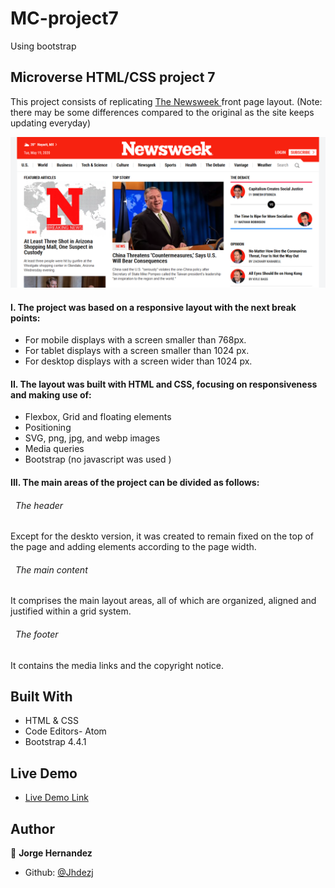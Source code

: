 # MC-project7
Using bootstrap

## Microverse HTML/CSS project 7
This project consists of replicating [The Newsweek ](https://www.newsweek.com/) front page layout. (Note: there may be some differences compared to the original as the site keeps updating everyday) 



![screenshot](assets/images/readme-cover.png)

#### I. The project was based on a responsive layout with the next break points:
 - For mobile displays with a screen smaller than 768px.
 - For tablet displays with a screen smaller than 1024 px.
 - For desktop displays with a screen wider than 1024 px.

#### II. The layout was built with HTML and CSS,  focusing on responsiveness and making use of:
 - Flexbox, Grid and floating elements
 - Positioning
 - SVG, png, jpg, and webp images
 - Media queries
 - Bootstrap (no javascript was used )


#### III. The main areas of the project can be divided as follows:

  ###### &nbsp; The header
  Except for the deskto version, it was created to remain fixed on the top of the page and adding elements according to the page width.

  ###### &nbsp; The main content
  It comprises the main layout areas, all of which are organized, aligned and justified within a grid system.

  ###### &nbsp; The footer
  It contains the media links and the copyright notice.

## Built With

- HTML & CSS
- Code Editors- Atom
- Bootstrap 4.4.1


## Live Demo

- [Live Demo Link](https://rawcdn.githack.com/Jhdezj/MC-project7/df753f835a736f712a732194644cf2bc1a8fd2c3/index.html)


## Author

👤 **Jorge Hernandez**

- Github: [@Jhdezj](https://github.com/Jhdezj)
